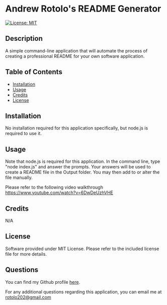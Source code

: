 # Andrew Rotolo's README Generator

[![License: MIT](https://img.shields.io/badge/License-MIT-yellow.svg)](https://opensource.org/licenses/MIT)
        
## Description
A simple command-line application that will automate the process of creating a professional README for your own software application.
        
## Table of Contents

- [Installation](#installation)
- [Usage](#usage)
- [Credits](#credits)
- [License](#license)
        
## Installation
No installation required for this application specifically, but node.js is required to use it.
        

## Usage
Note that node.js is required for this application. In the command line, type "node index.js" and answer the prompts. Your answers will be used to create a README file in the Output folder. You may then add to or alter the file manually.

Please refer to the following video walkthrough
https://www.youtube.com/watch?v=6DwDeUzhVHE
        
## Credits
N/A
        
## License
Software provided under MIT License. Please refer to the included license file for more details.
        
## Questions
You can find my Github profile [here](https://www.github.com/AndrewRotolo).
        
For any additional questions regarding this application, you can email me at rotolo202@gmail.com

